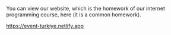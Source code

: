 You can view our website, which is the homework of our internet programming course, here (it is a common homework).

https://event-turkiye.netlify.app
